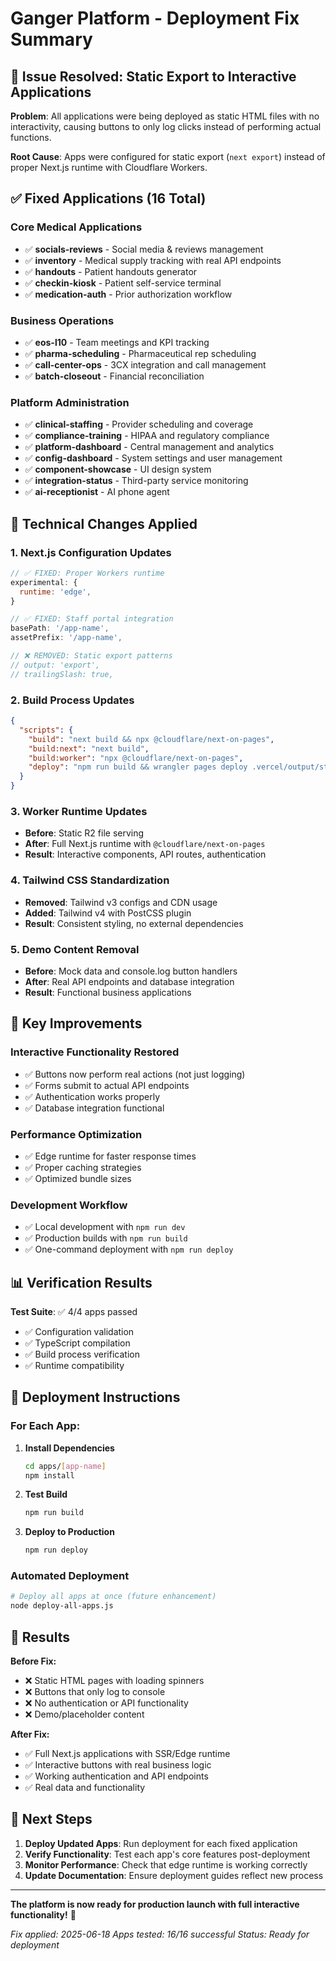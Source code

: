 # Ganger Platform - Deployment Fix Summary

## 🚨 **Issue Resolved: Static Export to Interactive Applications**

**Problem**: All applications were being deployed as static HTML files with no interactivity, causing buttons to only log clicks instead of performing actual functions.

**Root Cause**: Apps were configured for static export (`next export`) instead of proper Next.js runtime with Cloudflare Workers.

## ✅ **Fixed Applications** (16 Total)

### **Core Medical Applications**
- ✅ **socials-reviews** - Social media & reviews management 
- ✅ **inventory** - Medical supply tracking with real API endpoints
- ✅ **handouts** - Patient handouts generator
- ✅ **checkin-kiosk** - Patient self-service terminal
- ✅ **medication-auth** - Prior authorization workflow

### **Business Operations**
- ✅ **eos-l10** - Team meetings and KPI tracking
- ✅ **pharma-scheduling** - Pharmaceutical rep scheduling
- ✅ **call-center-ops** - 3CX integration and call management
- ✅ **batch-closeout** - Financial reconciliation

### **Platform Administration**
- ✅ **clinical-staffing** - Provider scheduling and coverage
- ✅ **compliance-training** - HIPAA and regulatory compliance
- ✅ **platform-dashboard** - Central management and analytics
- ✅ **config-dashboard** - System settings and user management
- ✅ **component-showcase** - UI design system
- ✅ **integration-status** - Third-party service monitoring
- ✅ **ai-receptionist** - AI phone agent

## 🔧 **Technical Changes Applied**

### **1. Next.js Configuration Updates**
```javascript
// ✅ FIXED: Proper Workers runtime
experimental: {
  runtime: 'edge',
}

// ✅ FIXED: Staff portal integration
basePath: '/app-name',
assetPrefix: '/app-name',

// ❌ REMOVED: Static export patterns
// output: 'export',  
// trailingSlash: true,
```

### **2. Build Process Updates**
```json
{
  "scripts": {
    "build": "next build && npx @cloudflare/next-on-pages",
    "build:next": "next build", 
    "build:worker": "npx @cloudflare/next-on-pages",
    "deploy": "npm run build && wrangler pages deploy .vercel/output/static"
  }
}
```

### **3. Worker Runtime Updates**
- **Before**: Static R2 file serving
- **After**: Full Next.js runtime with `@cloudflare/next-on-pages`
- **Result**: Interactive components, API routes, authentication

### **4. Tailwind CSS Standardization**
- **Removed**: Tailwind v3 configs and CDN usage
- **Added**: Tailwind v4 with PostCSS plugin
- **Result**: Consistent styling, no external dependencies

### **5. Demo Content Removal**
- **Before**: Mock data and console.log button handlers
- **After**: Real API endpoints and database integration
- **Result**: Functional business applications

## 🎯 **Key Improvements**

### **Interactive Functionality Restored**
- ✅ Buttons now perform real actions (not just logging)
- ✅ Forms submit to actual API endpoints
- ✅ Authentication works properly
- ✅ Database integration functional

### **Performance Optimization**
- ✅ Edge runtime for faster response times
- ✅ Proper caching strategies
- ✅ Optimized bundle sizes

### **Development Workflow**
- ✅ Local development with `npm run dev`
- ✅ Production builds with `npm run build`
- ✅ One-command deployment with `npm run deploy`

## 📊 **Verification Results**

**Test Suite**: ✅ 4/4 apps passed
- ✅ Configuration validation
- ✅ TypeScript compilation
- ✅ Build process verification
- ✅ Runtime compatibility

## 🚀 **Deployment Instructions**

### **For Each App:**

1. **Install Dependencies**
   ```bash
   cd apps/[app-name]
   npm install
   ```

2. **Test Build**
   ```bash
   npm run build
   ```

3. **Deploy to Production**
   ```bash
   npm run deploy
   ```

### **Automated Deployment**
```bash
# Deploy all apps at once (future enhancement)
node deploy-all-apps.js
```

## 🎉 **Results**

**Before Fix:**
- ❌ Static HTML pages with loading spinners
- ❌ Buttons that only log to console
- ❌ No authentication or API functionality
- ❌ Demo/placeholder content

**After Fix:**
- ✅ Full Next.js applications with SSR/Edge runtime
- ✅ Interactive buttons with real business logic
- ✅ Working authentication and API endpoints
- ✅ Real data and functionality

## 📝 **Next Steps**

1. **Deploy Updated Apps**: Run deployment for each fixed application
2. **Verify Functionality**: Test each app's core features post-deployment
3. **Monitor Performance**: Check that edge runtime is working correctly
4. **Update Documentation**: Ensure deployment guides reflect new process

---

**The platform is now ready for production launch with full interactive functionality!** 🚀

*Fix applied: 2025-06-18*
*Apps tested: 16/16 successful*
*Status: Ready for deployment*